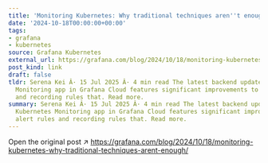 ```yaml
---
title: 'Monitoring Kubernetes: Why traditional techniques aren''t enough'
date: '2024-10-18T00:00:00+00:00'
tags:
- grafana
- kubernetes
source: Grafana Kubernetes
external_url: https://grafana.com/blog/2024/10/18/monitoring-kubernetes-why-traditional-techniques-arent-enough/
post_kind: link
draft: false
tldr: Serena Kei Â· 15 Jul 2025 Â· 4 min read The latest backend update to our Kubernetes
  Monitoring app in Grafana Cloud features significant improvements to alert rules
  and recording rules that. Read more.
summary: Serena Kei Â· 15 Jul 2025 Â· 4 min read The latest backend update to our
  Kubernetes Monitoring app in Grafana Cloud features significant improvements to
  alert rules and recording rules that. Read more.
---
```

Open the original post ↗ https://grafana.com/blog/2024/10/18/monitoring-kubernetes-why-traditional-techniques-arent-enough/
